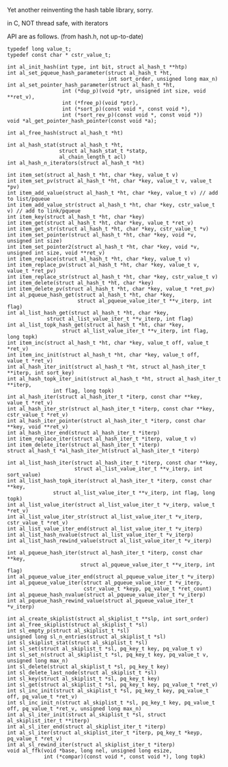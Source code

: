 Yet another reinventing the hash table library, sorry.

in C, NOT thread safe, with iterators

API are as follows. (from hash.h, not up-to-date)
    
    typedef long value_t;
    typedef const char * cstr_value_t;

    int al_init_hash(int type, int bit, struct al_hash_t **htp)
    int al_set_pqueue_hash_parameter(struct al_hash_t *ht,
                                     int sort_order, unsigned long max_n)
    int al_set_pointer_hash_parameter(struct al_hash_t *ht,
				      int (*dup_p)(void *ptr, unsigned int size, void **ret_v),
				      int (*free_p)(void *ptr),
				      int (*sort_p)(const void *, const void *),
				      int (*sort_rev_p)(const void *, const void *))
    void *al_get_pointer_hash_pointer(const void *a);

    int al_free_hash(struct al_hash_t *ht)

    int al_hash_stat(struct al_hash_t *ht,
                     struct al_hash_stat_t *statp,
                     al_chain_length_t acl)
    int al_hash_n_iterators(struct al_hash_t *ht)

    int item_set(struct al_hash_t *ht, char *key, value_t v)
    int item_set_pv(struct al_hash_t *ht, char *key, value_t v, value_t *pv)
    int item_add_value(struct al_hash_t *ht, char *key, value_t v) // add to list/pqueue
    int item_add_value_str(struct al_hash_t *ht, char *key, cstr_value_t v) // add to link/pqueue
    int item_key(struct al_hash_t *ht, char *key)
    int item_get(struct al_hash_t *ht, char *key, value_t *ret_v)
    int item_get_str(struct al_hash_t *ht, char *key, cstr_value_t *v)
    int item_set_pointer(struct al_hash_t *ht, char *key, void *v, unsigned int size)
    int item_set_pointer2(struct al_hash_t *ht, char *key, void *v, unsigned int size, void **ret_v)
    int item_replace(struct al_hash_t *ht, char *key, value_t v)
    int item_replace_pv(struct al_hash_t *ht, char *key, value_t v, value_t *ret_pv)
    int item_replace_str(struct al_hash_t *ht, char *key, cstr_value_t v)
    int item_delete(struct al_hash_t *ht, char *key)
    int item_delete_pv(struct al_hash_t *ht, char *key, value_t *ret_pv)
    int al_pqueue_hash_get(struct al_hash_t *ht, char *key,
                           struct al_pqueue_value_iter_t **v_iterp, int flag)
    int al_list_hash_get(struct al_hash_t *ht, char *key,
		         struct al_list_value_iter_t **v_iterp, int flag)
    int al_list_topk_hash_get(struct al_hash_t *ht, char *key,
    			      struct al_list_value_iter_t **v_iterp, int flag, long topk)
    int item_inc(struct al_hash_t *ht, char *key, value_t off, value_t *ret_v)
    int item_inc_init(struct al_hash_t *ht, char *key, value_t off, value_t *ret_v)
    int al_hash_iter_init(struct al_hash_t *ht, struct al_hash_iter_t **iterp, int sort_key)
    int al_hash_topk_iter_init(struct al_hash_t *ht, struct al_hash_iter_t **iterp,
			       int flag, long topk)
    int al_hash_iter(struct al_hash_iter_t *iterp, const char **key, value_t *ret_v)
    int al_hash_iter_str(struct al_hash_iter_t *iterp, const char **key, cstr_value_t *ret_v)
    int al_hash_iter_pointer(struct al_hash_iter_t *iterp, const char **key, void **ret_v)
    int al_hash_iter_end(struct al_hash_iter_t *iterp)
    int item_replace_iter(struct al_hash_iter_t *iterp, value_t v)
    int item_delete_iter(struct al_hash_iter_t *iterp)
    struct al_hash_t *al_hash_iter_ht(struct al_hash_iter_t *iterp)

    int al_list_hash_iter(struct al_hash_iter_t *iterp, const char **key,
                          struct al_list_value_iter_t **v_iterp, int sort_value)
    int al_list_hash_topk_iter(struct al_hash_iter_t *iterp, const char **key,
			       struct al_list_value_iter_t **v_iterp, int flag, long topk)
    int al_list_value_iter(struct al_list_value_iter_t *v_iterp, value_t *ret_v)
    int al_list_value_iter_str(struct al_list_value_iter_t *v_iterp, cstr_value_t *ret_v)
    int al_list_value_iter_end(struct al_list_value_iter_t *v_iterp)
    int al_list_hash_nvalue(struct al_list_value_iter_t *v_iterp)
    int al_list_hash_rewind_value(struct al_list_value_iter_t *v_iterp)

    int al_pqueue_hash_iter(struct al_hash_iter_t *iterp, const char **key,
                            struct al_pqueue_value_iter_t **v_iterp, int flag)
    int al_pqueue_value_iter_end(struct al_pqueue_value_iter_t *v_iterp)
    int al_pqueue_value_iter(struct al_pqueue_value_iter_t *v_iterp,
                             cstr_value_t *keyp, pq_value_t *ret_count)
    int al_pqueue_hash_nvalue(struct al_pqueue_value_iter_t *v_iterp)
    int al_pqueue_hash_rewind_value(struct al_pqueue_value_iter_t *v_iterp)

    int al_create_skiplist(struct al_skiplist_t **slp, int sort_order)
    int al_free_skiplist(struct al_skiplist_t *sl)
    int sl_empty_p(struct al_skiplist_t *sl)
    unsigned long sl_n_entries(struct al_skiplist_t *sl)
    int sl_skiplist_stat(struct al_skiplist_t *sl)
    int sl_set(struct al_skiplist_t *sl, pq_key_t key, pq_value_t v)
    int sl_set_n(struct al_skiplist_t *sl, pq_key_t key, pq_value_t v, unsigned long max_n)
    int sl_delete(struct al_skiplist_t *sl, pq_key_t key)
    int sl_delete_last_node(struct al_skiplist_t *sl)
    int sl_key(struct al_skiplist_t *sl, pq_key_t key)
    int sl_get(struct al_skiplist_t *sl, pq_key_t key, pq_value_t *ret_v)
    int sl_inc_init(struct al_skiplist_t *sl, pq_key_t key, pq_value_t off, pq_value_t *ret_v)
    int sl_inc_init_n(struct al_skiplist_t *sl, pq_key_t key, pq_value_t off, pq_value_t *ret_v, unsigned long max_n)
    int al_sl_iter_init(struct al_skiplist_t *sl, struct al_skiplist_iter_t **iterp)
    int al_sl_iter_end(struct al_skiplist_iter_t *iterp)
    int al_sl_iter(struct al_skiplist_iter_t *iterp, pq_key_t *keyp, pq_value_t *ret_v)
    int al_sl_rewind_iter(struct al_skiplist_iter_t *iterp)
    void al_ffk(void *base, long nel, unsigned long esize,
                int (*compar)(const void *, const void *), long topk)
